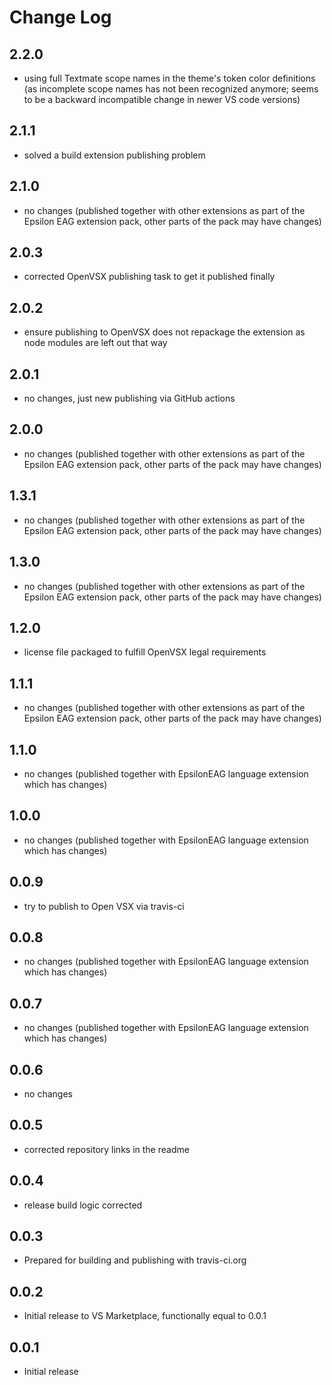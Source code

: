 # Change Log

## 2.2.0

- using full Textmate scope names in the theme's token color definitions (as incomplete scope names has not been recognized anymore; seems to be a backward incompatible change in newer VS code versions)

## 2.1.1
- solved a build extension publishing problem   

## 2.1.0
- no changes (published together with other extensions as part of the Epsilon EAG extension pack, other parts of the pack may have changes)

## 2.0.3
- corrected OpenVSX publishing task to get it published finally

## 2.0.2
- ensure publishing to OpenVSX does not repackage the extension as node modules are left out that way  

## 2.0.1
- no changes, just new publishing via GitHub actions

## 2.0.0
- no changes (published together with other extensions as part of the Epsilon EAG extension pack, other parts of the pack may have changes)

## 1.3.1
- no changes (published together with other extensions as part of the Epsilon EAG extension pack, other parts of the pack may have changes)

## 1.3.0
- no changes (published together with other extensions as part of the Epsilon EAG extension pack, other parts of the pack may have changes)

## 1.2.0
- license file packaged to fulfill OpenVSX legal requirements

## 1.1.1
- no changes (published together with other extensions as part of the Epsilon EAG extension pack, other parts of the pack may have changes)

## 1.1.0
- no changes (published together with EpsilonEAG language extension which has changes)

## 1.0.0
- no changes (published together with EpsilonEAG language extension which has changes)

## 0.0.9
- try to publish to Open VSX via travis-ci

## 0.0.8
- no changes (published together with EpsilonEAG language extension which has changes)

## 0.0.7
- no changes (published together with EpsilonEAG language extension which has changes)

## 0.0.6
- no changes

## 0.0.5
- corrected repository links in the readme 

## 0.0.4
- release build logic corrected

## 0.0.3
- Prepared for building and publishing with travis-ci.org

## 0.0.2
- Initial release to VS Marketplace, functionally equal to 0.0.1

## 0.0.1
- Initial release
